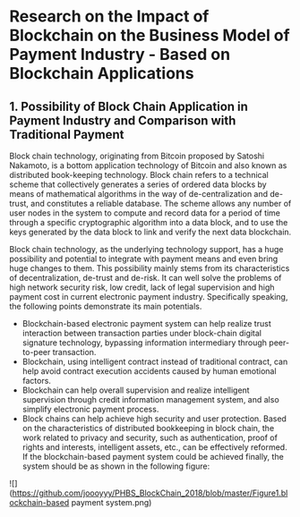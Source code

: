 # Research on the Impact of Blockchain on the Business Model of Payment Industry - Based on Blockchain Applications
## 1.	Possibility of Block Chain Application in Payment Industry and Comparison with Traditional Payment
Block chain technology, originating from Bitcoin proposed by Satoshi Nakamoto, is a bottom application technology of Bitcoin and also known as distributed book-keeping technology. Block chain refers to a technical scheme that collectively generates a series of ordered data blocks by means of mathematical algorithms in the way of de-centralization and de-trust, and constitutes a reliable database. The scheme allows any number of user nodes in the system to compute and record data for a period of time through a specific cryptographic algorithm into a data block, and to use the keys generated by the data block to link and verify the next data blockchain. 

Block chain technology, as the underlying technology support, has a huge possibility and potential to integrate with payment means and even bring huge changes to them. This possibility mainly stems from its characteristics of decentralization, de-trust and de-risk. It can well solve the problems of high network security risk, low credit, lack of legal supervision and high payment cost in current electronic payment industry. Specifically speaking, the following points demonstrate its main potentials.
* Blockchain-based electronic payment system can help realize trust interaction between transaction parties under block-chain digital signature technology, bypassing information intermediary through peer-to-peer transaction.
* Blockchain, using intelligent contract instead of traditional contract, can help avoid contract execution accidents caused by human emotional factors.
* Blockchain can help overall supervision and realize intelligent supervision through credit information management system, and also simplify electronic payment process. 
* Block chains can help achieve high security and user protection. Based on the characteristics of distributed bookkeeping in block chain, the work related to privacy and security, such as authentication, proof of rights and interests, intelligent assets, etc., can be effectively reformed.
If the blockchain-based payment system could be achieved finally, the system should be as shown in the following figure:

![](https://github.com/joooyyy/PHBS_BlockChain_2018/blob/master/Figure1.blockchain-based payment system.png)
